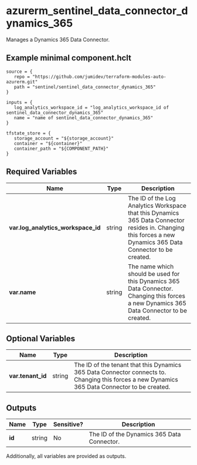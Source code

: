 # azurerm_sentinel_data_connector_dynamics_365

Manages a Dynamics 365 Data Connector.

## Example minimal component.hclt

```hcl
source = {
   repo = "https://github.com/jumidev/terraform-modules-auto-azurerm.git" 
   path = "sentinel/sentinel_data_connector_dynamics_365" 
}

inputs = {
   log_analytics_workspace_id = "log_analytics_workspace_id of sentinel_data_connector_dynamics_365" 
   name = "name of sentinel_data_connector_dynamics_365" 
}

tfstate_store = {
   storage_account = "${storage_account}" 
   container = "${container}" 
   container_path = "${COMPONENT_PATH}" 
}

```

## Required Variables

| Name | Type |  Description |
| ---- | --------- |  ----------- |
| **var.log_analytics_workspace_id** | string |  The ID of the Log Analytics Workspace that this Dynamics 365 Data Connector resides in. Changing this forces a new Dynamics 365 Data Connector to be created. | 
| **var.name** | string |  The name which should be used for this Dynamics 365 Data Connector. Changing this forces a new Dynamics 365 Data Connector to be created. | 

## Optional Variables

| Name | Type |  Description |
| ---- | --------- |  ----------- |
| **var.tenant_id** | string |  The ID of the tenant that this Dynamics 365 Data Connector connects to. Changing this forces a new Dynamics 365 Data Connector to be created. | 



## Outputs

| Name | Type | Sensitive? | Description |
| ---- | ---- | --------- | --------- |
| **id** | string | No  | The ID of the Dynamics 365 Data Connector. | 

Additionally, all variables are provided as outputs.

